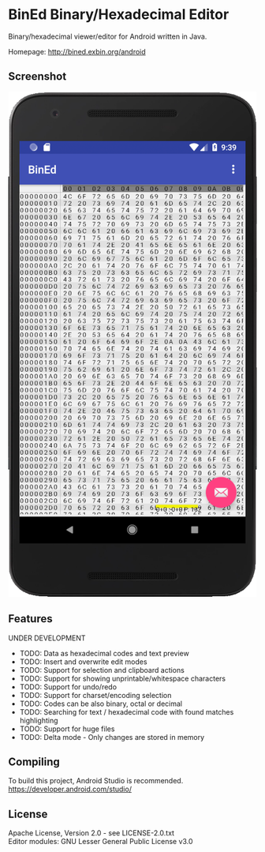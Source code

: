 BinEd Binary/Hexadecimal Editor
===============================

Binary/hexadecimal viewer/editor for Android written in Java.

Homepage: http://bined.exbin.org/android  

Screenshot
----------

![BinEd-Editor Screenshot](images/editor_screenshot.png?raw=true)

Features
--------

UNDER DEVELOPMENT  

- TODO: Data as hexadecimal codes and text preview
- TODO: Insert and overwrite edit modes
- TODO: Support for selection and clipboard actions
- TODO: Support for showing unprintable/whitespace characters
- TODO: Support for undo/redo
- TODO: Support for charset/encoding selection
- TODO: Codes can be also binary, octal or decimal
- TODO: Searching for text / hexadecimal code with found matches highlighting
- TODO: Support for huge files
- TODO: Delta mode - Only changes are stored in memory

Compiling
---------

To build this project, Android Studio is recommended.
https://developer.android.com/studio/  

License
-------

Apache License, Version 2.0 - see LICENSE-2.0.txt  
Editor modules: GNU Lesser General Public License v3.0  

